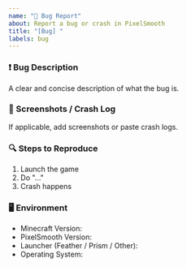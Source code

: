 ```yaml
---
name: "🐞 Bug Report"
about: Report a bug or crash in PixelSmooth
title: "[Bug] "
labels: bug
---
```


### ❗ Bug Description
A clear and concise description of what the bug is.

### 📸 Screenshots / Crash Log
If applicable, add screenshots or paste crash logs.

### 🔍 Steps to Reproduce
1. Launch the game
2. Do "..."
3. Crash happens

### 🖥️ Environment
- Minecraft Version: 
- PixelSmooth Version: 
- Launcher (Feather / Prism / Other): 
- Operating System:
